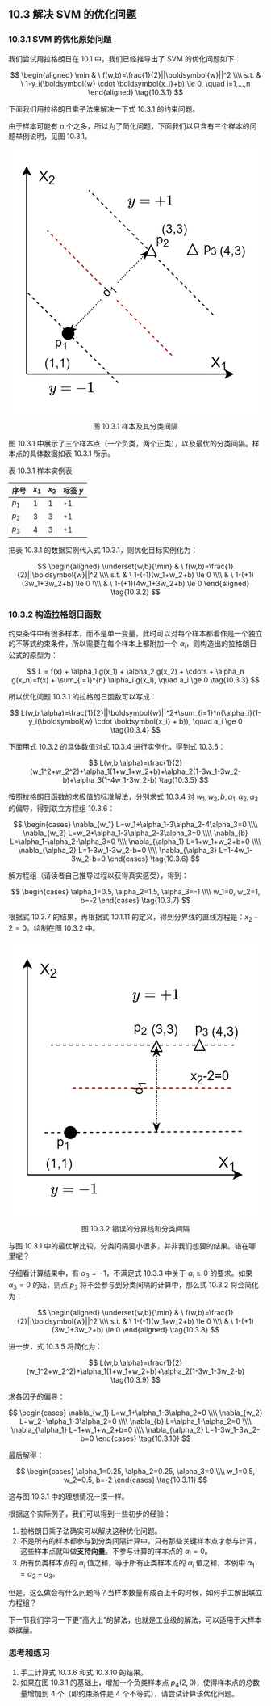 
## 10.3 解决 SVM 的优化问题

### 10.3.1 SVM 的优化原始问题

我们尝试用拉格朗日在 10.1 中，我们已经推导出了 SVM 的优化问题如下：

$$
\begin{aligned}
    \min & \ f(w,b)=\frac{1}{2}||\boldsymbol{w}||^2
    \\\\
    s.t. & \ 1-y_i(\boldsymbol{w}  \cdot \boldsymbol{x_i}+b) \le 0, \quad i=1,...,n
\end{aligned}
\tag{10.3.1}
$$

下面我们用拉格朗日乘子法来解决一下式 10.3.1 的约束问题。

由于样本可能有 $n$ 个之多，所以为了简化问题，下面我们以只含有三个样本的问题举例说明，见图 10.3.1。

<img src="./images/10-3-1.png" />
<center>图 10.3.1 样本及其分类间隔</center>

图 10.3.1 中展示了三个样本点（一个负类，两个正类），以及最优的分类间隔。样本点的具体数据如表 10.3.1 所示。

表 10.3.1 样本实例表 

|序号|$x_1$|$x_2$|标签 $y$|
|--|--|--|--|
|$p_1$|1|1|-1|
|$p_2$|3|3|+1|
|$p_3$|4|3|+1|

把表 10.3.1 的数据实例代入式 10.3.1，则优化目标实例化为：

$$
\begin{aligned}
    \underset{w,b}{\min} & \ f(w,b)=\frac{1}{2}||\boldsymbol{w}||^2
    \\\\
    s.t. & \ 1-(-1)(w_1+w_2+b) \le 0
    \\\\
    & \ 1-(+1)(3w_1+3w_2+b) \le 0
    \\\\
    & \ 1-(+1)(4w_1+3w_2+b) \le 0
\end{aligned}
\tag{10.3.2}
$$

### 10.3.2 构造拉格朗日函数

约束条件中有很多样本，而不是单一变量，此时可以对每个样本都看作是一个独立的不等式约束条件，所以需要在每个样本上都附加一个 $\alpha_i$，则构造出的拉格朗日公式的原型为：

$$
L = f(x) + \alpha_1 g(x_1) + \alpha_2 g(x_2) + \cdots + \alpha_n g(x_n)=f(x) + \sum_{i=1}^{n} \alpha_i g(x_i), \quad a_i \ge 0 
\tag{10.3.3}
$$

所以优化问题 10.3.1 的拉格朗日函数可以写成：

$$
L(w,b,\alpha)=\frac{1}{2}||\boldsymbol{w}||^2+\sum_{i=1}^n{\alpha_i}(1-y_i(\boldsymbol{w}  \cdot \boldsymbol{x_i} + b)), \quad a_i \ge 0
\tag{10.3.4}
$$





下面用式 10.3.2 的具体数值对式 10.3.4 进行实例化，得到式 10.3.5：

$$
L(w,b,\alpha)=\frac{1}{2}(w_1^2+w_2^2)+\alpha_1(1+w_1+w_2+b)+\alpha_2(1-3w_1-3w_2-b)+\alpha_3(1-4w_1-3w_2-b) \tag{10.3.5}
$$

按照拉格朗日函数的求极值的标准解法，分别求式 10.3.4 对 $w_1,w_2,b,\alpha_1,\alpha_2,\alpha_3$ 的偏导，得到联立方程组 10.3.6：

$$
\begin{cases}
\nabla_{w_1} L=w_1+\alpha_1-3\alpha_2-4\alpha_3=0
\\\\
\nabla_{w_2} L=w_2+\alpha_1-3\alpha_2-3\alpha_3=0
\\\\
\nabla_{b} L=\alpha_1-\alpha_2-\alpha_3=0
\\\\
\nabla_{\alpha_1} L=1+w_1+w_2+b=0
\\\\
\nabla_{\alpha_2} L=1-3w_1-3w_2-b=0
\\\\
\nabla_{\alpha_3} L=1-4w_1-3w_2-b=0
\end{cases}
\tag{10.3.6}
$$

解方程组（请读者自己推导过程以获得真实感受），得到：

$$
\begin{cases}
    \alpha_1=0.5, \alpha_2=1.5, \alpha_3=-1
    \\\\
    w_1=0, w_2=1, b=-2
\end{cases}
\tag{10.3.7}
$$

根据式 10.3.7 的结果，再根据式 10.1.11 的定义，得到分界线的直线方程是：$x_2-2=0$。绘制在图 10.3.2 中。

<img src="./images/10-3-2.png" />
<center>图 10.3.2 错误的分界线和分类间隔</center>

与图 10.3.1 中的最优解比较，分类间隔要小很多，并非我们想要的结果。错在哪里呢？

仔细看计算结果中，有 $\alpha_3=-1$，不满足式 10.3.3 中关于 $\alpha_i \ge 0$ 的要求。如果$\alpha_3=0$ 的话，则点 $p_3$ 将不会参与到分类间隔的计算中，那么式 10.3.2 将会简化为：

$$
\begin{aligned}
    \underset{w,b}{\min} & \ f(w,b)=\frac{1}{2}||\boldsymbol{w}||^2
    \\\\
    s.t. & \ 1-(-1)(w_1+w_2+b) \le 0
    \\\\
    & \ 1-(+1)(3w_1+3w_2+b) \le 0
\end{aligned}
\tag{10.3.8}
$$

进一步，式 10.3.5 将简化为：

$$
L(w,b,\alpha)=\frac{1}{2}(w_1^2+w_2^2)+\alpha_1(1+w_1+w_2+b)+\alpha_2(1-3w_1-3w_2-b) \tag{10.3.9}
$$

求各因子的偏导：

$$
\begin{cases}
\nabla_{w_1} L=w_1+\alpha_1-3\alpha_2=0
\\\\
\nabla_{w_2} L=w_2+\alpha_1-3\alpha_2=0
\\\\
\nabla_{b} L=\alpha_1-\alpha_2=0
\\\\
\nabla_{\alpha_1} L=1+w_1+w_2+b=0
\\\\
\nabla_{\alpha_2} L=1-3w_1-3w_2-b=0
\end{cases}
\tag{10.3.10}
$$

最后解得：

$$
\begin{cases}
    \alpha_1=0.25, \alpha_2=0.25, \alpha_3=0
    \\\\
    w_1=0.5, w_2=0.5, b=-2
\end{cases}
\tag{10.3.11}
$$

这与图 10.3.1 中的理想情况一摸一样。

根据这个实际例子，我们可以得到一些初步的经验：

1. 拉格朗日乘子法确实可以解决这种优化问题。
2. 不是所有的样本都参与到分类间隔计算中，只有那些关键样本点才参与计算，这些样本点就叫做**支持向量**。不参与计算的样本点的 $\alpha_i=0$。
3. 所有负类样本点的 $\alpha_i$ 值之和，等于所有正类样本点的 $\alpha_i$ 值之和，本例中 $\alpha_1=\alpha_2+\alpha_3$。

但是，这么做会有什么问题吗？当样本数量有成百上千的时候，如何手工解出联立方程组？

下一节我们学习一下更“高大上”的解法，也就是工业级的解法，可以适用于大样本数据量。

### 思考和练习

1. 手工计算式 10.3.6 和式 10.3.10 的结果。
2. 如果在图 10.3.1 的基础上，增加一个负类样本点 $p_4(2,0)$，使得样本点的总数量增加到 4 个（即约束条件是 4 个不等式），请尝试计算该优化问题。
